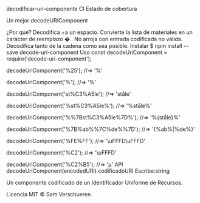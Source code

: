 decodificar-uri-componente
CI Estado de cobertura

Un mejor decodeURIComponent

¿Por qué?
Decodifica +a un espacio.
Convierte la lista de materiales en un carácter de reemplazo � .
No arroja con entrada codificada no válida.
Decodifica tanto de la cadena como sea posible.
Instalar
$ npm install --save decode-uri-component
Uso
const decodeUriComponent = require('decode-uri-component');

decodeUriComponent('%25');
//=> '%'

decodeUriComponent('%');
//=> '%'

decodeUriComponent('st%C3%A5le');
//=> 'ståle'

decodeUriComponent('%st%C3%A5le%');
//=> '%ståle%'

decodeUriComponent('%%7Bst%C3%A5le%7D%');
//=> '%{ståle}%'

decodeUriComponent('%7B%ab%%7C%de%%7D');
//=> '{%ab%|%de%}'

decodeUriComponent('%FE%FF');
//=> '\uFFFD\uFFFD'

decodeUriComponent('%C2');
//=> '\uFFFD'

decodeUriComponent('%C2%B5');
//=> 'µ'
API
decodeUriComponent(encodedURI)
codificadoURI
Escribe:string

Un componente codificado de un Identificador Uniforme de Recursos.

Licencia
MIT © Sam Verschueren
